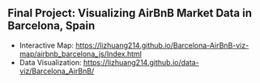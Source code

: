 ## Final Project: Visualizing AirBnB Market Data in Barcelona, Spain
- Interactive Map: https://lizhuang214.github.io/Barcelona-AirBnB-viz-map/airbnb_barcelona_js/Index.html
- Data Visualization: https://lizhuang214.github.io/data-viz/Barcelona_AirBnB/
